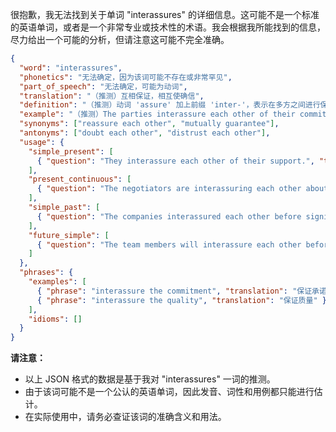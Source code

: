 很抱歉，我无法找到关于单词 "interassures" 的详细信息。这可能不是一个标准的英语单词，或者是一个非常专业或技术性的术语。我会根据我所能找到的信息，尽力给出一个可能的分析，但请注意这可能不完全准确。

```json
{
  "word": "interassures",
  "phonetics": "无法确定，因为该词可能不存在或非常罕见",
  "part_of_speech": "无法确定，可能为动词",
  "translation": "（推测）互相保证，相互使确信",
  "definition": "（推测）动词 'assure' 加上前缀 'inter-'，表示在多方之间进行保证或确认。",
  "example": "（推测）The parties interassure each other of their commitment to the agreement. (各方互相保证他们对协议的承诺。)",
  "synonyms": ["reassure each other", "mutually guarantee"],
  "antonyms": ["doubt each other", "distrust each other"],
  "usage": {
    "simple_present": [
      { "question": "They interassure each other of their support.", "translation": "他们互相保证会互相支持。" }
    ],
    "present_continuous": [
      { "question": "The negotiators are interassuring each other about the progress of the talks.", "translation": "谈判人员正在互相保证谈判的进展。" }
    ],
    "simple_past": [
      { "question": "The companies interassured each other before signing the contract.", "translation": "各公司在签署合同前互相保证。" }
    ],
    "future_simple": [
      { "question": "The team members will interassure each other before the final game.", "translation": "队员们将在决赛前互相保证。" }
    ]
  },
  "phrases": {
    "examples": [
      { "phrase": "interassure the commitment", "translation": "保证承诺" },
      { "phrase": "interassure the quality", "translation": "保证质量" }
    ],
    "idioms": []
  }
}
```

**请注意：**

*   以上 JSON 格式的数据是基于我对 "interassures" 一词的推测。
*   由于该词可能不是一个公认的英语单词，因此发音、词性和用例都只能进行估计。
*   在实际使用中，请务必查证该词的准确含义和用法。

 